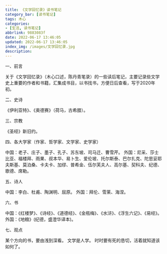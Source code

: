```yaml
---
title: 《文学回忆录》读书笔记
category_bar: [读书笔记]
tags: 木心
categories: 
- [生活, 读书笔记]
abbrlink: 9883083f
date: 2022-06-17 13:46:05
updated: 2022-06-17 13:46:05
index_img: /images/文学回忆录.jpg
description:
---
```

一、前言

关于《文学回忆录》（木心口述，陈丹青笔录）的一些读后笔记，主要记录些文学史上重要的作者和书籍，汇集成书目，以书找书，方便日后查看，写于2020年初。

二、史诗

《伊利亚特》、《奥德赛》（荷马，古希腊）。

三、宗教

《圣经》新旧约。

四、各大学家（作家、哲学家、文学家、史学家）

中国：老子、庄子、墨子、孔子、苏东坡、司马迁、曹雪芹。
外国：尼采、莎士比亚、福楼拜、雨果、叔本华、易卜生、爱伦坡、托尔斯泰、巴尔扎克、陀思妥耶夫斯基、莫泊桑、卡夫卡、加缪、普希金、伍尔芙夫人、高尔基、契科夫、纪德、歌德、席勒。

五、诗人

中国：李白、杜甫、陶渊明、屈原。
外国：拜伦、雪莱、海涅。

六、书

中国：《红楼梦》、《诗经》、《道德经》、《金瓶梅》、《水浒》、《浮生六记》、《易经》。
外国：《地粮》(纪德，盛澄华译本)。

七、观点

某个方向的书，要由浅到深看。
文学是人学。
时时要有死的恳切，活着就知道该如何了。

